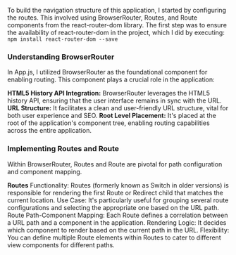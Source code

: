 To build the navigation structure of this application, I started by configuring the routes. This involved using BrowserRouter, Routes, and Route components from the react-router-dom library. The first step was to ensure the availability of react-router-dom in the project, which I did by executing: <code>npm install react-router-dom --save</code>

**<h3>Understanding BrowserRouter</h3>**
In App.js, I utilized BrowserRouter as the foundational component for enabling routing. This component plays a crucial role in the application:

**HTML5 History API Integration:** BrowserRouter leverages the HTML5 history API, ensuring that the user interface remains in sync with the URL.
**URL Structure:** It facilitates a clean and user-friendly URL structure, vital for both user experience and SEO.
**Root Level Placement:** It's placed at the root of the application's component tree, enabling routing capabilities across the entire application.

**<h3>Implementing Routes and Route</h3>**
Within BrowserRouter, Routes and Route are pivotal for path configuration and component mapping.

**Routes**
Functionality: Routes (formerly known as Switch in older versions) is responsible for rendering the first Route or Redirect child that matches the current location.
Use Case: It's particularly useful for grouping several route configurations and selecting the appropriate one based on the URL path.
Route
Path-Component Mapping: Each Route defines a correlation between a URL path and a component in the application.
Rendering Logic: It decides which component to render based on the current path in the URL.
Flexibility: You can define multiple Route elements within Routes to cater to different view components for different paths.
